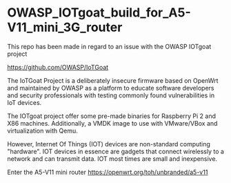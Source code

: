 # OWASP_IOTgoat_build_for_A5-V11_mini_3G_router


This repo has been made in regard to an issue with the OWASP IOTgoat project

https://github.com/OWASP/IoTGoat

The IoTGoat Project is a deliberately insecure firmware based on OpenWrt and maintained by OWASP as a platform to educate software developers and security professionals with testing commonly found vulnerabilities in IoT devices.

The IOTgoat project offer some pre-made binaries for Raspberry Pi 2 and X86 machines. Additionally, a VMDK image to use with VMware/VBox and virtualization with Qemu.

However, Internet Of Things (IOT) devices are non-standard computing "hardware". 
IOT devices in essence are gadgets that connect wirelessly to a network and can transmit data. IOT most times are small and inexpensive. 

Enter the A5-V11 mini router 
https://openwrt.org/toh/unbranded/a5-v11
